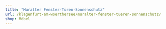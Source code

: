 ```yaml
---
title: "Muralter Fenster-Türen-Sonnenschutz"
url: /klagenfurt-am-woerthersee/muralter-fenster-tueren-sonnenschutz/
shop: Möbel
---
```

